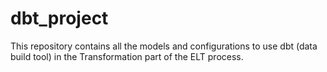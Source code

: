 # dbt_project
This repository contains all the models and configurations to use dbt (data build tool) in the Transformation part of the ELT process.
